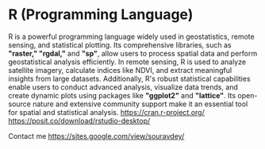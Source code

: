 # R (Programming Language)

R is a powerful programming language widely used in geostatistics, remote sensing, and statistical plotting. Its comprehensive libraries, such as **"raster," "rgdal,"** and **"sp"**, allow users to process spatial data and perform geostatistical analysis efficiently. In remote sensing, R is used to analyze satellite imagery, calculate indices like NDVI, and extract meaningful insights from large datasets. Additionally, R's robust statistical capabilities enable users to conduct advanced analysis, visualize data trends, and create dynamic plots using packages like **"ggplot2"** and **"lattice"**. Its open-source nature and extensive community support make it an essential tool for spatial and statistical analysis.
https://cran.r-project.org/     https://posit.co/download/rstudio-desktop/

Contact me https://sites.google.com/view/souravdey/
